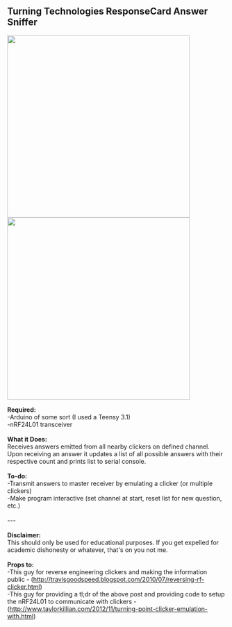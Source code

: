 <h2>Turning Technologies ResponseCard Answer Sniffer</h2>

<img src="http://i.imgur.com/TU0spuU.jpg?1" width=420><img src="http://i.imgur.com/e9JcLOx.png?1" width=420>

<b>Required:</b><br>
-Arduino of some sort (I used a Teensy 3.1)<br>
-nRF24L01 transceiver<br>
<br>
<b>What it Does:</b><br>
Receives answers emitted from all nearby clickers on defined channel. Upon receiving an answer it updates a list of all possible answers with their respective count and prints list to serial console.<br>
<br>
<b>To-do:</b><br>
-Transmit answers to master receiver by emulating a clicker (or multiple clickers)<br>
-Make program interactive (set channel at start, reset list for new question, etc.)<br>
<br>
---<br>
<br>
<b>Disclaimer:</b><br>
This should only be used for educational purposes. If you get expelled for academic dishonesty or whatever, that's on you not me.<br>
<br>
<b>Props to:</b><br>
-This guy for reverse engineering clickers and making the information public -  (http://travisgoodspeed.blogspot.com/2010/07/reversing-rf-clicker.html)<br>
-This guy for providing a tl;dr of the above post and providing code to setup the nRF24L01 to communicate with clickers - (http://www.taylorkillian.com/2012/11/turning-point-clicker-emulation-with.html)
